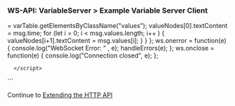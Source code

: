 ### WS-API: VariableServer > Example Variable Server Client

 = varTable.getElementsByClassName("values");
                 valueNodes[0].textContent = msg.time;
                 for (let i = 0; i < msg.values.length; i++ ) {
                     valueNodes[i+1].textContent = msg.values[i];
                 }
             }
          };
          ws.onerror = function(e) {
             console.log("WebSocket Error: " , e);
             handleErrors(e);
          };
          ws.onclose = function(e) {
             console.log("Connection closed", e);
          };

      </script>
  </body>
</html>
```

Continue to [Extending the HTTP API](Extend-http-api)
